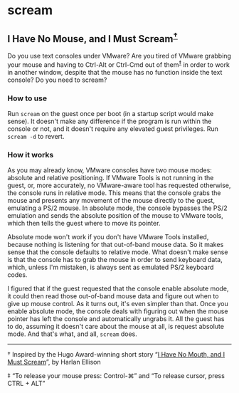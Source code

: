 # scream
## I Have No Mouse, and I Must Scream<sup><a href="#dagger">&dagger;</a></sup>

Do you use text consoles under VMware?  Are you tired of VMware grabbing your
mouse and having to Ctrl-Alt or Ctrl-Cmd out of them<sup><a
href="#doubledagger">&Dagger;</a></sup> in order to work in another window,
despite that the mouse has no function inside the text console?  Do you need to
scream?

### How to use

Run `scream` on the guest once per boot (in a startup script would make sense).
It doesn't make any difference if the program is run within the console or not,
and it doesn't require any elevated guest privileges.  Run `scream -d` to
revert.

### How it works

As you may already know, VMware consoles have two mouse modes: absolute and
relative positioning.  If VMware Tools is not running in the guest, or, more
accurately, no VMware-aware tool has requested otherwise, the console
runs in relative mode.  This means that the console grabs the mouse and presents
any movement of the mouse directly to the guest, emulating a PS/2 mouse.  In
absolute mode, the console bypasses the PS/2 emulation and sends the absolute
position of the mouse to VMware tools, which then tells the guest where to move
its pointer.

Absolute mode won't work if you don't have VMware Tools installed, because
nothing is listening for that out-of-band mouse data.  So it makes sense that
the console defaults to relative mode.  What doesn't make sense is that the
console has to grab the mouse in order to send keyboard data, which, unless I'm
mistaken, is always sent as emulated PS/2 keyboard codes.

I figured that if the guest requested that the console enable absolute mode, it
could then read those out-of-band mouse data and figure out when to give up
mouse control.  As it turns out, it's even simpler than that.  Once you enable
absolute mode, the console deals with figuring out when the mouse pointer has
left the console and automatically ungrabs it.  All the guest has to do,
assuming it doesn't care about the mouse at all, is request absolute mode.  And
that's what, and all, `scream` does.

---

<a name="dagger">&dagger;</a> Inspired by the Hugo Award-winning short story
&ldquo;<a href="http://www.isfdb.org/cgi-bin/title.cgi?41300">I Have No Mouth,
and I Must Scream</a>&rdquo;, by Harlan Ellison

<a name="doubledagger">&Dagger;</a> &ldquo;To release your mouse press:
Control-&#x2318;&rdquo; and &ldquo;To release cursor, press CTRL + ALT&rdquo;
